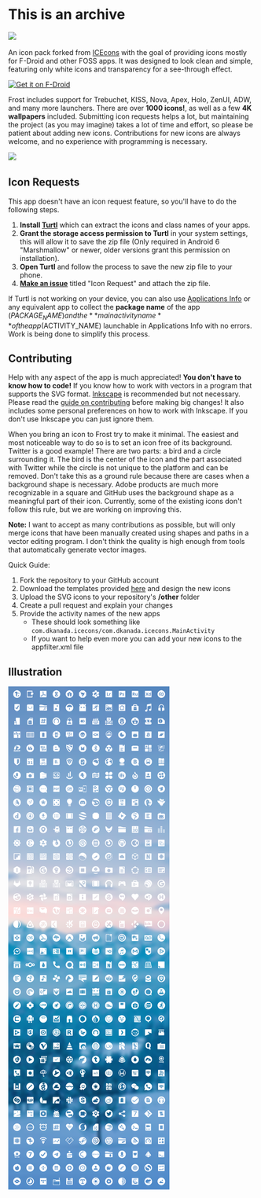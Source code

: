 # This is an archive


<img src='https://raw.githubusercontent.com/dkanada/frost/master/metadata/en-US/header-background.png'>

An icon pack forked from [ICEcons](https://github.com/1C3/ICEcons) with the goal of providing icons mostly for F-Droid and other FOSS apps. It was designed to look clean and simple, featuring only white icons and transparency for a see-through effect.

[<img src="https://f-droid.org/badge/get-it-on.png" alt="Get it on F-Droid" height="90">](https://f-droid.org/packages/com.dkanada.icecons)

Frost includes support for Trebuchet, KISS, Nova, Apex, Holo, ZenUI, ADW, and many more launchers.
There are over **1000 icons!**, as well as a few **4K wallpapers** included. Submitting icon requests helps a lot, but maintaining the project (as you may imagine) takes a lot of time and effort, so please be patient about adding new icons. Contributions for new icons are always welcome, and no experience with programming is necessary.

<img src='https://raw.githubusercontent.com/dkanada/frost/master/metadata/en-US/screenshots.png'>

## Icon Requests

This app doesn't have an icon request feature, so you'll have to do the following steps.

1. **Install [Turtl](https://f-droid.org/packages/org.xphnx.iconsubmit)** which can extract the icons and class names of your apps.
2. **Grant the storage access permission to Turtl** in your system settings, this will allow it to save the zip file (Only required in Android 6 "Marshmallow" or newer, older versions grant this permission on installation).
3. **Open Turtl** and follow the process to save the new zip file to your phone.
4. **[Make an issue](https://github.com/dkanada/frost/issues/new)** titled "Icon Request" and attach the zip file.

If Turtl is not working on your device, you can also use [Applications Info](https://f-droid.org/packages/com.majeur.applicationsinfo) or any equivalent app to collect the **package name** of the app ($PACKAGE_NAME) and the **main activity name** of the app ($ACTIVITY_NAME) launchable in Applications Info with no errors. Work is being done to simplify this process.

## Contributing

Help with any aspect of the app is much appreciated! **You don't have to know how to code!** If you know how to work with vectors in a program that supports the SVG format. [Inkscape](https://inkscape.org/en/) is recommended but not necessary. Please read the [guide on contributing](CONTRIBUTING.md) before making big changes! It also includes some personal preferences on how to work with Inkscape. If you don't use Inkscape you can just ignore them.

When you bring an icon to Frost try to make it minimal.
The easiest and most noticeable way to do so is to set an icon free of its background.
Twitter is a good example!
There are two parts: a bird and a circle surrounding it.
The bird is the center of the icon and the part associated with Twitter while the circle is not unique to the platform and can be removed.
Don't take this as a ground rule because there are cases when a background shape is necessary.
Adobe products are much more recognizable in a square and GitHub uses the background shape as a meaningful part of their icon.
Currently, some of the existing icons don't follow this rule, but we are working on improving this.

**Note:** I want to accept as many contributions as possible, but will only merge icons that have been manually created using shapes and paths in a vector editing program. I don't think the quality is high enough from tools that automatically generate vector images.

Quick Guide:
1. Fork the repository to your GitHub account
2. Download the templates provided [here](templates) and design the new icons
3. Upload the SVG icons to your repository's **/other** folder
4. Create a pull request and explain your changes
5. Provide the activity names of the new apps
   - These should look something like `com.dkanada.icecons/com.dkanada.icecons.MainActivity`
   - If you want to help even more you can add your new icons to the appfilter.xml file

## Illustration

<img src='https://raw.githubusercontent.com/dkanada/frost/master/metadata/en-US/complete-background.png'/>
